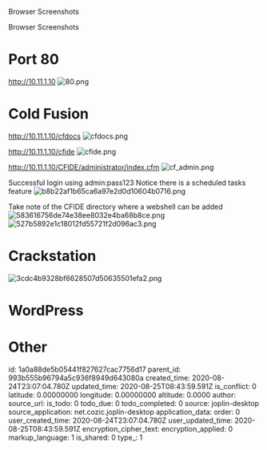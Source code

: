 Browser Screenshots

Browser Screenshots

# Port 80
http://10.11.1.10
![80.png](:/d33454aec9324e3590d14e85fc6f1534)

# Cold Fusion
http://10.11.1.10/cfdocs
![cfdocs.png](:/69d28960aea945a3a8ac3ddeb413e5cb)

http://10.11.1.10/cfide
![cfide.png](:/c4f80b8eb357447399c5d13874e7973a)

http://10.11.1.10/CFIDE/administrator/index.cfm
![cf_admin.png](:/4105290c801e4e1f8f9740790c203eb7)

Successful login using admin:pass123
Notice there is a scheduled tasks feature
![b8b22af1b65ca6a97e2d0d10604b0716.png](:/19fb4eeec0be41079ff266b30589635c)

Take note of the CFIDE directory where a webshell can be added
![583616756de74e38ee8032e4ba68b8ce.png](:/a79a0de962e340f9bff93c07044cb24d)
![527b5892e1c18012fd55721f2d096ac3.png](:/e3f60b7877334ecea32b9592e0b2985c)




# Crackstation
![3cdc4b9328bf6628507d50635501efa2.png](:/b71b7e31ff9a4d20a824be8f1f9988fc)




# WordPress
# Other



id: 1a0a88de5b05441f827627cac7756d17
parent_id: 993b555b96794a5c936f8949d643080a
created_time: 2020-08-24T23:07:04.780Z
updated_time: 2020-08-25T08:43:59.591Z
is_conflict: 0
latitude: 0.00000000
longitude: 0.00000000
altitude: 0.0000
author: 
source_url: 
is_todo: 0
todo_due: 0
todo_completed: 0
source: joplin-desktop
source_application: net.cozic.joplin-desktop
application_data: 
order: 0
user_created_time: 2020-08-24T23:07:04.780Z
user_updated_time: 2020-08-25T08:43:59.591Z
encryption_cipher_text: 
encryption_applied: 0
markup_language: 1
is_shared: 0
type_: 1